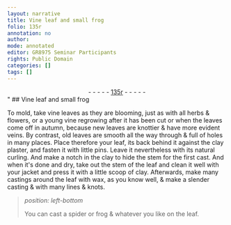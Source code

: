 ```yaml
---
layout: narrative
title: Vine leaf and small frog
folio: 135r
annotation: no
author:
mode: annotated
editor: GR8975 Seminar Participants
rights: Public Domain
categories: []
tags: []
---
```


 <div class="folio" align="center">- - - - - <a href="http://gallica.bnf.fr/ark:/12148/btv1b10500001g/f275.item.r=" target="_blank">135r</a> - - - - - </div>" 
## Vine leaf and small frog

 
 To mold, take vine leaves as they are blooming, just as with all herbs & flowers, or a young vine regrowing after it has been cut or when the leaves come off in autumn, because new leaves are knottier & have more evident veins. By contrast, old leaves are smooth all the way through & full of holes in many places. Place therefore your leaf, its back behind it against the clay plaster, and fasten it with little pins. Leave it nevertheless with its natural curling. And make a notch in the clay to hide the stem for the first cast. And when it's done and dry, take out the stem of the leaf and clean it well with your jacket and press it with a little scoop of clay. Afterwards, make many castings around the leaf with wax, as you know well, & make a slender casting & with many lines & knots. 
 
> *position: left-bottom*
> 
>  You can cast a spider or frog & whatever you like on the leaf. 
 